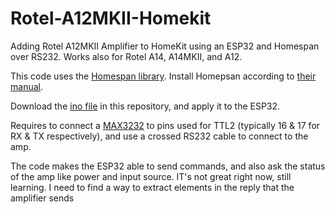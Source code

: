 # Rotel-A12MKII-Homekit
Adding Rotel A12MKII Amplifier to HomeKit using an ESP32 and Homespan over RS232.
Works also for Rotel A14, A14MKII, and A12.


This code uses the [Homespan library](https://github.com/HomeSpan/HomeSpan). Install Homepsan according to [their manual](https://github.com/HomeSpan/HomeSpan/blob/master/docs/GettingStarted.md).

Download the [ino file](https://github.com/Glujaz/Rotel-A12MKII-Homekit/blob/main/Rotel_Homespan.ino) in this repository, and apply it to the ESP32.

Requires to connect a [MAX3232](https://www.amazon.fr/DollaTek-MAX3232-Serial-Convertisseur-Connecteur/dp/B07DK3874B/ref=sr_1_9?crid=3IVH5H135RCEW&dib=eyJ2IjoiMSJ9.57fLPOGn2pbRDH7sWS9ENUZ2HKE7L1RohiWnwUmc9ufUvNeSxtR0JH_xHxbwmFkGBf4-8GoR3KSEJKlSjMpI4918OJPP-_Ue3tyEeFwdnNN5VMmtAnEevGN43WltNkJt5PnOqcRsrwFMOQ-nKSxYvZZqF9TiFOH3Z3wDcxwEPis4oD8PBkH_rryc1ndhGOfO8z6PsSQg9X6vjcFYbHFprlyH2fkkfpfit7Tn2FPl7X52bhH0-U0YHAzVm1E8I8NqDs165w55bYN7XN7fzWdgv5Z-mm_BM0zig0teIgFEreM._gvNVW_dW758rw49l1p8CZHllvrH9v_lLgF1oLHVMac&dib_tag=se&keywords=max3232&qid=1710891151&sprefix=%2Caps%2C84&sr=8-9) to pins used for TTL2 (typically 16 & 17 for RX & TX respectively), and use a crossed RS232 cable to connect to the amp.


The code makes the ESP32 able to send commands, and also ask the status of the amp like power and input source. IT's not great right now, still learning. I need to find a way to extract elements in the reply that the amplifier sends

